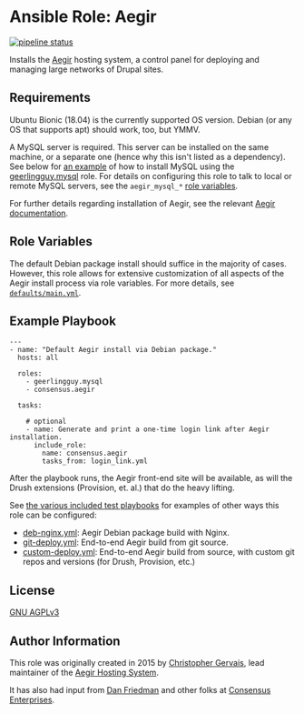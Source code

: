 # Ansible Role: Aegir

[![pipeline status](https://gitlab.com/consensus.enterprises/ansible-roles/ansible-role-aegir/badges/master/pipeline.svg)](https://gitlab.com/consensus.enterprises/ansible-roles/ansible-role-aegir/commits/master)

Installs the [Aegir](https://www.aegirproject.org/) hosting system, a control panel for deploying and managing large networks of Drupal sites.

## Requirements

Ubuntu Bionic (18.04) is the currently supported OS version. Debian (or any OS that
supports apt) should work, too, but YMMV.

A MySQL server is required. This server can be installed on the same machine,
or a separate one (hence why this isn't listed as a dependency). See below for
[an example](#example-playbook) of how to install MySQL using the
[geerlingguy.mysql](https://github.com/geerlingguy/ansible-role-mysql) role.
For details on configuring this role to talk to local or remote MySQL servers,
see the `aegir_mysql_*` [role
variables](https://gitlab.com/consensus.enterprises/ansible-roles/ansible-role-aegir/blob/master/defaults/main.yml).

For further details regarding installation of Aegir, see the relevant [Aegir documentation](https://docs.aegirproject.org/install/#system-requirements).

## Role Variables

The default Debian package install should suffice in the majority of cases.
However, this role allows for extensive customization of all aspects of the
Aegir install process via role variables. For more details, see
[`defaults/main.yml`](https://gitlab.com/consensus.enterprises/ansible-roles/ansible-role-aegir/blob/master/defaults/main.yml).

## Example Playbook

```
---
- name: "Default Aegir install via Debian package."
  hosts: all

  roles:
    - geerlingguy.mysql
    - consensus.aegir

  tasks: 

    # optional
    - name: Generate and print a one-time login link after Aegir installation.
      include_role:
        name: consensus.aegir
        tasks_from: login_link.yml
```

After the playbook runs, the Aegir front-end site will be available, as will
the Drush extensions (Provision, et. al.) that do the heavy lifting.

See [the various included test playbooks](https://gitlab.com/consensus.enterprises/ansible-roles/ansible-role-aegir/tree/master/tests) for examples of other ways this role can be configured:

* [deb-nginx.yml](https://gitlab.com/consensus.enterprises/ansible-roles/ansible-role-aegir/blob/master/tests/deb-nginx.yml): Aegir Debian package build with Nginx.
* [git-deploy.yml](https://gitlab.com/consensus.enterprises/ansible-roles/ansible-role-aegir/blob/master/tests/git-deploy.yml): End-to-end Aegir build from git source.
* [custom-deploy.yml](https://gitlab.com/consensus.enterprises/ansible-roles/ansible-role-aegir/blob/master/tests/custom-deploy.yml): End-to-end Aegir build from source, with custom git repos and versions (for Drush, Provision, etc.)

## License

[GNU AGPLv3](https://www.gnu.org/licenses/agpl-3.0.en.html)

## Author Information

This role was originally created in 2015 by [Christopher Gervais](https://consensus.enterprises/team/christopher/), lead maintainer of the [Aegir Hosting System](http://www.aegirproject.org).

It has also had input from [Dan Friedman](https://consensus.enterprises/team/dan/) and other folks at [Consensus Enterprises](https://consensus.enterprises).
